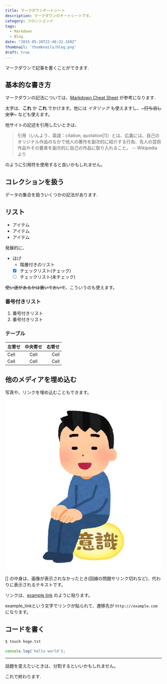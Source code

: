 ```yaml
---
title: マークダウンチートシート
description: マークダウンのチートシートです。
category: フロントエンド
tags:
  - Markdown
  - Blog
date: "2015-05-28T22:40:32.169Z"
thumbnail: 'thumbnails/blog.png'
draft: true
---
```


マークダウンで記事を書くことができます.

## 基本的な書き方

マークダウンの記法については、[Markdown Cheat Sheet](https://www.markdownguide.org/cheat-sheet) が参考になります.

太字は、__これ__ か **これ** でかけます。他には *イタリック* も使えますし、~~~打ち消し文字~~~ なども使えます。

他サイトの記述を引用したいときは、

> 引用（いんよう、英語：citation, quotation[1]）とは、広義には、自己のオリジナル作品のなかで他人の著作を副次的に紹介する行為、先人の芸術作品やその要素を副次的に自己の作品に取り入れること。  -- Wikipedia より

のように引用符を使用すると良いかもしれません。

## コレクションを扱う

データの集合を扱ういくつかの記法があります.

## リスト

- アイテム
- アイテム
- アイテム

発展的に、

- ほげ
  - 階層付きのリスト
  - [x] チェックリスト(チェック)
  - [ ] チェックリスト(未チェック)

~~使い道があるかは置いておいて~~、こういうのも使えます。

### 番号付きリスト

1. 番号付きリスト
2. 番号付きリスト

### テーブル

| 左寄せ | 中央寄せ | 右寄せ |
| :----- | :------: | -----: |
| Cell   |   Cell   |   Cell |
| Cell   |   Cell   |   Cell |

## 他のメディアを埋め込む

写真や、リンクを埋め込むこともできます。

![Sample Image](../../assets/sample_image.png)

\[] の中身は、画像が表示されなかったとき(回線の問題やリンク切れなど)、代わりに表示されるテキストです。

リンクは、[example link](https://example.com) のように貼ります。

example_linkという文字でリンクが貼られて、遷移先が `http:///example.com` になります。

## コードを書く

``` sh
$ touch hoge.txt
```

``` js:hello.js
console.log('hello world');
```

---

話題を変えたいときは、分割するといいかもしれません。

これで終わります.
